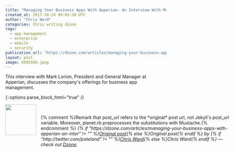 ```yaml
---
title: "Managing Your Business Apps With Apperian- An Interview With Mark Lorion..."
created_at: 2017-10-24 09:01:38 UTC
author: "Chris Ward"
categories: Chris writing dzone
tags: 
  - app management
  - enterprise
  - mobile
  - security
publication_url: "https://dzone.com/articles/managing-your-business-apps-with-apperian-an-inter"
layout: post
image: 6995560.jpeg
---
```

This interview with Mark Lorion, President and General Manager at Apperian, discusses the company's offerings for business app management.


{::options parse_block_html="true" /}
<div class="author">
   <img src="http://www.rss-specifications.com/rss-spec-rss.gif" style="width: 96px; height: 96;">
   <span style="position: absolute; padding: 32px 15px;">{% comment %}Remark that post_url refers to the *original* post url, not Jekyll's post_url variable. Moreover, planet.rb preprocesses the substitutions with Mustache.{% endcomment %}
      <i>{% if "https://dzone.com/articles/managing-your-business-apps-with-apperian-an-inter" != "" %}<a href="https://dzone.com/articles/managing-your-business-apps-with-apperian-an-inter">Original post</a>{% else %}Original post{% endif %} by {% if "http://twitter.com/poteland" != "" %}<a href="http://twitter.com/poteland">Chris Ward</a>{% else %}Chris Ward{% endif %} &mdash; check out <a href="https://dzone.com">Dzone</a>.</i>
  </span>
</div>
